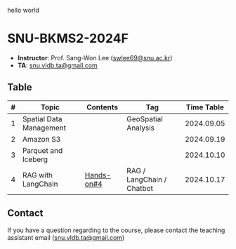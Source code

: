 hello world
# SNU-BKMS2-2024F

- **Instructor**: Prof. Sang-Won Lee (swlee69@snu.ac.kr)
- **TA**:         snu.vldb.ta@gmail.com

## Table
| # | Topic                   | Contents             | Tag                      | Time Table |
|---|-------------------------|----------------------|--------------------------|------------| 
| 1 | Spatial Data Management |                      | GeoSpatial Analysis             | 2024.09.05 |
| 2 | Amazon S3               |                      |                         | 2024.09.19 |
| 3 | Parquet and Iceberg     |                      |                          | 2024.10.10 |
| 4 | RAG with LangChain      | [Hands-on#4](./RAG/) | RAG / LangChain / Chatbot| 2024.10.17 |


## Contact
If you have a question regarding to the course, please contact the teaching assistant email (snu.vldb.ta@gmail.com)
